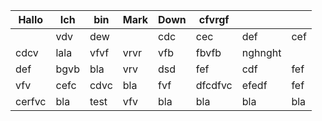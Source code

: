 | Hallo  | Ich  | bin  | Mark | Down | cfvrgf  |         |     |
| ------ | ---- | ---- | ---- | ---- | ------- | ------- | --- |
|        | vdv  | dew  |      | cdc  | cec     | def     | cef |
| cdcv   | lala | vfvf | vrvr | vfb  | fbvfb   | nghnght |     |
| def    | bgvb | bla  | vrv  | dsd  | fef     | cdf     | fef |
| vfv    | cefc | cdvc | bla  | fvf  | dfcdfvc | efedf   | fef |
| cerfvc | bla  | test | vfv  | bla  | bla     | bla     | bla |
